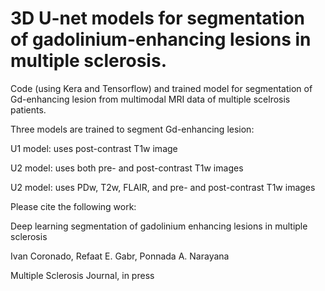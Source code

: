 # 3D U-net models for segmentation of gadolinium-enhancing lesions in multiple sclerosis.

Code (using Kera and Tensorflow) and trained model for segmentation of Gd-enhancing lesion from multimodal MRI data of multiple scelrosis patients.

Three models are trained to segment Gd-enhancing lesion:

U1 model: uses post-contrast T1w image

U2 model: uses both pre- and post-contrast T1w images

U2 model: uses PDw, T2w, FLAIR, and pre- and post-contrast T1w images


Please cite the following work:

Deep learning segmentation of gadolinium enhancing lesions in multiple sclerosis

Ivan Coronado, Refaat E. Gabr, Ponnada A. Narayana

Multiple Sclerosis Journal, in press
